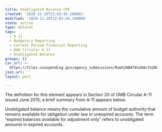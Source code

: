 ```yaml
---
title: Unobligated Balance CPE
created: '2020-11-29T22:03:45.160801'
modified: '2020-11-29T22:03:45.160808'
state: active
type: dataset
tags:
  - A 11
  - Budgetary Reporting
  - Current Period Financial Reporting
  - Omb Circular A 11
  - Unobligated Balance
groups: []
csv_url: >-
  https://files.usaspending.gov/agency_submissions/Raw%20DATA%20Act%20Files/index.html
json_url: ''
layout: post

---
```

The definition for this element appears in Section 20 of OMB Circular A-11 issued June 2015; a brief summary from A-11 appears below.

Unobligated balance means the cumulative amount of budget authority that remains available for obligation under law in unexpired accounts. The term “expired balances available for adjustment only” refers to unobligated amounts in expired accounts.
 


